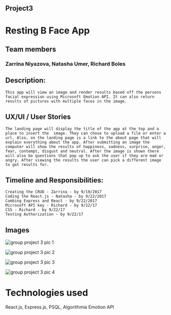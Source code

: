 ## Project3

# Resting B Face App

## Team members 
### Zarrina Niyazova, Natasha Umer, Richard Boles

## Description:
    This app will view an image and render results based off the persons facial expression using Microsoft Emotion API. It can also return results of pictures with multiple faces in the image. 


## UX/UI / User Stories    
    The landing page will display the title of the app at the top and a place to insert the  image. They can chose to upload a file or enter a url. Also, on the landing page is a link to the about page that will explain everything about the app. After submitting an image the computer will show the results of happiness, sadness, surprise, anger, fear, contempt, disgust and neutral. After the image is shown there will also be questions that pop up to ask the user if they are mad or angry. After viewing the results the user can pick a different image to get results for. 

## Timeline and Responsibilities:
    Creating the CRUD - Zarrina - by 9/19/2017
    Coding the React.js - Natasha - by 9/22/2017
    Combing Express and React - by 9/22/2017
    Microsoft API key - Richard - by 9/22/17
    CSS - Richard - by 9/22/17
    Testing Authorization - by 9/22/17

## Images

![group project 3 pic 1](https://user-images.githubusercontent.com/15146933/30602917-029c9430-9d34-11e7-9882-f7a9ef6de60c.JPG)

![group project 3 pic 2](https://user-images.githubusercontent.com/15146933/30602773-98bd47bc-9d33-11e7-86f1-211528a6cea1.JPG)

![group project 3 pic 3](https://user-images.githubusercontent.com/15146933/30602799-aa7c32d8-9d33-11e7-8677-272b9198815b.JPG)

![group project 3 pic 4](https://user-images.githubusercontent.com/15146933/30602821-bb83959e-9d33-11e7-847a-7fa8650508ca.JPG)

# Technologies used
React.js, Express.js, PSQL, Algorithmia Emotion API
